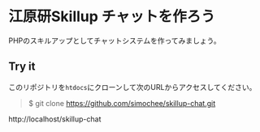 # 江原研Skillup チャットを作ろう

PHPのスキルアップとしてチャットシステムを作ってみましょう。

## Try it

このリポジトリを`htdocs`にクローンして次のURLからアクセスしてください。

> $ git clone https://github.com/simochee/skillup-chat.git

http://localhost/skillup-chat
